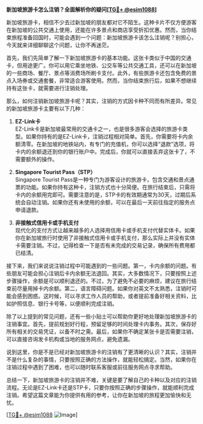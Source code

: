 **新加坡旅游卡怎么注销？全面解析你的疑问[[TG💪+ @esim1088](https://t.me/s/esim1088)]**

新加坡旅游卡，相信不少去过新加坡的朋友都对它不陌生。这种卡片不仅方便游客在新加坡的公共交通上使用，还能在许多景点和商店享受折扣优惠。然而，当你结束旅程准备回国时，可能会遇到一个问题：新加坡旅游卡该怎么注销呢？别担心，今天就来详细聊聊这个问题，让你不再迷茫。

首先，我们先简单了解一下新加坡旅游卡的基本功能。这张卡类似于中国的交通卡，但用途更广。你可以用它乘坐地铁、公交车等公共交通工具，还可以在新加坡的一些商场、餐厅、景点等消费场所刷卡支付。此外，有些旅游卡还包含免费的景点入场券或交通套餐，非常适合游客使用。然而，当你结束旅行后，如果不想继续持有这张卡，就需要进行注销处理。

那么，如何注销新加坡旅游卡呢？其实，注销的方式因卡种不同而有所差异。常见的新加坡旅游卡主要有以下几种：

1. **EZ-Link卡**  
   EZ-Link卡是新加坡最常用的交通卡之一，也是很多游客会选择的旅游卡类型。如果你持有的是EZ-Link卡，注销过程相对简单。首先，你需要将卡内余额清零。在新加坡的地铁站内，有专门的充值机，你可以选择“退款”选项，将卡内的余额退还到你的银行账户中。完成后，你就可以直接丢弃这张卡了，不需要额外的操作。

2. **Singapore Tourist Pass（STP）**  
   Singapore Tourist Pass是一种专门为游客设计的旅游卡，包含交通和景点通票的功能。如果你持有这种卡，注销方式也十分简便。在旅行结束后，只需将卡内的余额用完即可。需要注意的是，STP卡的有效期通常为30天，过期后系统会自动注销。如果你还有未使用的余额，可以在最后一天前往指定的服务点申请退款。

3. **非接触式信用卡或手机支付**  
   现代化的支付方式让越来越多的人选择用信用卡或手机支付代替实体卡。如果你在新加坡旅行时使用了非接触式信用卡或手机支付，那么实际上并没有实体卡需要注销。不过，记得检查一下是否有未完成的交易记录，确保所有费用都已结清。

接下来，我们来说说注销过程中可能遇到的一些问题。第一，卡内余额的问题。有些朋友可能会担心注销后卡内余额无法退回。其实，大多数情况下，只要按照上述步骤操作，余额是可以顺利退还的。不过，为了避免不必要的麻烦，建议在旅行结束前尽量用掉卡内余额。第二，语言障碍问题。如果你对英文不太熟悉，注销时可能会感到困惑。这时候，可以寻求工作人员的帮助，或者提前准备好相关资料，比如护照信息、银行卡号等，以便顺利完成注销。

除了以上提到的常见问题，还有一些小贴士可以帮助你更好地处理新加坡旅游卡的注销事宜。首先，提前规划好行程，预留足够的时间处理卡内事务。其次，保存好所有相关的交易凭证，以备不时之需。最后，如果你不确定某张卡是否需要注销，可以直接咨询发卡机构或当地的服务网点，避免遗漏。

说到这里，你是不是已经对新加坡旅游卡的注销有了更清晰的认识？其实，注销并不是什么复杂的事情，只要按照正确的方法操作，就能轻松搞定。当然，如果你在注销过程中遇到了困难，也可以随时联系客服或前往服务网点寻求帮助。

总结一下，新加坡旅游卡的注销并不难，关键是要了解自己的卡种以及对应的注销流程。无论是EZ-Link卡还是STP卡，只要你按照正确的步骤操作，就能顺利完成注销。希望这篇文章能为你提供有用的参考，让你在新加坡的旅程更加愉快和无忧。

[[TG💪+ @esim1088](https://t.me/s/esim1088) ![Image](https://i.postimg.cc/4NQfJmqS/Snipaste-2025-05-13-00-14-12.png)]